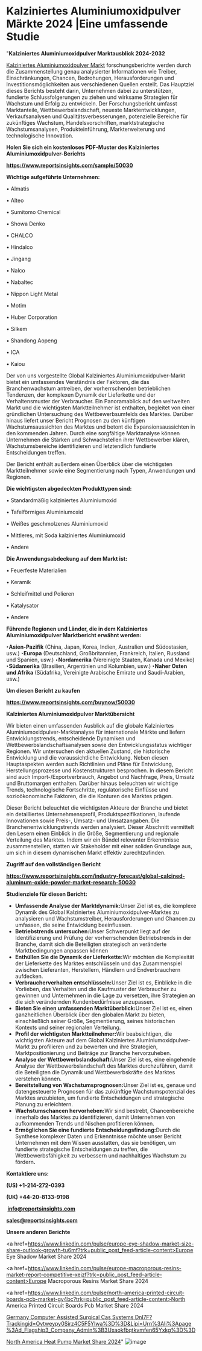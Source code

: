 # Kalziniertes Aluminiumoxidpulver Märkte 2024 |Eine umfassende Studie

"<strong><b>Kalziniertes Aluminiumoxidpulver Marktausblick 2024-2032</b></strong>

<a href=https://www.reportsinsights.com/sample/50030>Kalziniertes Aluminiumoxidpulver Markt</a> forschungsberichte werden durch die Zusammenstellung genau analysierter Informationen wie Treiber, Einschränkungen, Chancen, Bedrohungen, Herausforderungen und Investitionsmöglichkeiten aus verschiedenen Quellen erstellt. Das Hauptziel dieses Berichts besteht darin, Unternehmen dabei zu unterstützen, fundierte Schlussfolgerungen zu ziehen und wirksame Strategien für Wachstum und Erfolg zu entwickeln. Der Forschungsbericht umfasst Marktanteile, Wettbewerbslandschaft, neueste Marktentwicklungen, Verkaufsanalysen und Qualitätsverbesserungen, potenzielle Bereiche für zukünftiges Wachstum, Handelsvorschriften, marktstrategische Wachstumsanalysen, Produkteinführung, Markterweiterung und technologische Innovation.

<strong><b>Holen Sie sich ein kostenloses PDF-Muster des Kalziniertes Aluminiumoxidpulver-Berichts</b></strong>

<a href=https://www.reportsinsights.com/sample/50030><strong><u>https://www.reportsinsights.com/sample/50030</u></strong></a>

<strong>Wichtige aufgeführte Unternehmen:</strong>

• Almatis

• Alteo

• Sumitomo Chemical

• Showa Denko

• CHALCO

• Hindalco

• Jingang

• Nalco

• Nabaltec

• Nippon Light Metal

• Motim

• Huber Corporation

• Silkem

• Shandong Aopeng

• ICA

• Kaiou

Der von uns vorgestellte Global Kalziniertes Aluminiumoxidpulver-Markt bietet ein umfassendes Verständnis der Faktoren, die das Branchenwachstum antreiben, der vorherrschenden betrieblichen Tendenzen, der komplexen Dynamik der Lieferkette und der Verhaltensmuster der Verbraucher. Ein Panoramablick auf den weltweiten Markt und die wichtigsten Marktteilnehmer ist enthalten, begleitet von einer gründlichen Untersuchung des Wettbewerbsumfelds des Marktes. Darüber hinaus liefert unser Bericht Prognosen zu den künftigen Wachstumsaussichten des Marktes und betont die Expansionsaussichten in den kommenden Jahren. Durch eine sorgfältige Marktanalyse können Unternehmen die Stärken und Schwachstellen ihrer Wettbewerber klären, Wachstumsbereiche identifizieren und letztendlich fundierte Entscheidungen treffen.

Der Bericht enthält außerdem einen Überblick über die wichtigsten Marktteilnehmer sowie eine Segmentierung nach Typen, Anwendungen und Regionen.

<strong>Die wichtigsten abgedeckten Produkttypen sind:</strong>

• Standardmäßig kalziniertes Aluminiumoxid

• Tafelförmiges Aluminiumoxid

• Weißes geschmolzenes Aluminiumoxid

• Mittleres, mit Soda kalziniertes Aluminiumoxid

• Andere

<Strong>Die Anwendungsabdeckung auf dem Markt ist:</Strong>

• Feuerfeste Materialien

• Keramik

• Schleifmittel und Polieren

• Katalysator

• Andere

<strong><b>Führende Regionen und Länder, die in dem Kalziniertes Aluminiumoxidpulver Marktbericht erwähnt werden:</b></strong>

<strong><b>‣Asien-Pazifik</b></strong> (China, Japan, Korea, Indien, Australien und Südostasien, usw.)
<strong><b>‣Europa</b></strong> (Deutschland, Großbritannien, Frankreich, Italien, Russland und Spanien, usw.)
‣<strong><b>Nordamerika</b></strong> (Vereinigte Staaten, Kanada und Mexiko)
<strong><b>‣Südamerika</b></strong> (Brasilien, Argentinien und Kolumbien, usw.)
<strong><b>‣Naher Osten und Afrika</b></strong> (Südafrika, Vereinigte Arabische Emirate und Saudi-Arabien, usw.)

<strong>Um diesen Bericht zu kaufen</strong>

<a href=https://www.reportsinsights.com/buynow/50030><strong><u>https://www.reportsinsights.com/buynow/50030</u></strong></a>

<strong>Kalziniertes Aluminiumoxidpulver Marktübersicht</strong>

Wir bieten einen umfassenden Ausblick auf die globale Kalziniertes Aluminiumoxidpulver-Marktanalyse für internationale Märkte und liefern Entwicklungstrends, entscheidende Dynamiken und Wettbewerbslandschaftsanalysen sowie den Entwicklungsstatus wichtiger Regionen. Wir untersuchen den aktuellen Zustand, die historische Entwicklung und die voraussichtliche Entwicklung. Neben diesen Hauptaspekten werden auch Richtlinien und Pläne für Entwicklung, Herstellungsprozesse und Kostenstrukturen besprochen. In diesem Bericht sind auch Import-/Exportverbrauch, Angebot und Nachfrage, Preis, Umsatz und Bruttomargen enthalten. Darüber hinaus beleuchten wir wichtige Trends, technologische Fortschritte, regulatorische Einflüsse und sozioökonomische Faktoren, die die Konturen des Marktes prägen.

Dieser Bericht beleuchtet die wichtigsten Akteure der Branche und bietet ein detailliertes Unternehmensprofil, Produktspezifikationen, laufende Innovationen sowie Preis-, Umsatz- und Umsatzangaben. Die Branchenentwicklungstrends werden analysiert. Dieser Abschnitt vermittelt den Lesern einen Einblick in die Größe, Segmentierung und regionale Verteilung des Marktes. Indem wir ein Bündel relevanter Erkenntnisse zusammenstellen, statten wir Stakeholder mit einer soliden Grundlage aus, um sich in diesem dynamischen Markt effektiv zurechtzufinden.

<strong>Zugriff auf den vollständigen Bericht</strong>

<a href=https://www.reportsinsights.com/industry-forecast/global-calcined-aluminum-oxide-powder-market-research-50030><strong>https://www.reportsinsights.com/industry-forecast/global-calcined-aluminum-oxide-powder-market-research-50030</strong></a>

<strong>Studienziele für diesen Bericht:</strong>
<ul>
  <li><strong>Umfassende Analyse der Marktdynamik:</strong>Unser Ziel ist es, die komplexe Dynamik des Global Kalziniertes Aluminiumoxidpulver-Marktes zu analysieren und Wachstumstreiber, Herausforderungen und Chancen zu umfassen, die seine Entwicklung beeinflussen.</li>
  <li><strong>Betriebstrends untersuchen:</strong>Unser Schwerpunkt liegt auf der Identifizierung und Prüfung der vorherrschenden Betriebstrends in der Branche, damit sich die Beteiligten strategisch an veränderte Marktbedingungen anpassen können</li>
  <li><strong>Enthüllen Sie die Dynamik der Lieferkette:</strong>Wir möchten die Komplexität der Lieferkette des Marktes entschlüsseln und das Zusammenspiel zwischen Lieferanten, Herstellern, Händlern und Endverbrauchern aufdecken.</li>
  <li><strong>Verbraucherverhalten entschlüsseln:</strong>Unser Ziel ist es, Einblicke in die Vorlieben, das Verhalten und die Kaufmuster der Verbraucher zu gewinnen und Unternehmen in die Lage zu versetzen, ihre Strategien an die sich verändernden Kundenbedürfnisse anzupassen.</li>
  <li><strong>Bieten Sie einen umfassenden Marktüberblick:</strong>Unser Ziel ist es, einen ganzheitlichen Überblick über den globalen Markt zu bieten, einschließlich seiner Größe, Segmentierung, seines historischen Kontexts und seiner regionalen Verteilung.</li>
  <li><strong>Profil der wichtigsten Marktteilnehmer:</strong>Wir beabsichtigen, die wichtigsten Akteure auf dem Global Kalziniertes Aluminiumoxidpulver-Markt zu profilieren und zu bewerten und ihre Strategien, Marktpositionierung und Beiträge zur Branche hervorzuheben.</li>
  <li><strong>Analyse der Wettbewerbslandschaft:</strong>Unser Ziel ist es, eine eingehende Analyse der Wettbewerbslandschaft des Marktes durchzuführen, damit die Beteiligten die Dynamik und Wettbewerbskräfte des Marktes verstehen können.</li>
  <li><strong>Bereitstellung von Wachstumsprognosen:</strong>Unser Ziel ist es, genaue und datengesteuerte Prognosen für das zukünftige Wachstumspotenzial des Marktes anzubieten, um fundierte Entscheidungen und strategische Planung zu erleichtern.</li>
  <li><strong>Wachstumschancen hervorheben:</strong>Wir sind bestrebt, Chancenbereiche innerhalb des Marktes zu identifizieren, damit Unternehmen von aufkommenden Trends und Nischen profitieren können.</li>
  <li><strong>Ermöglichen Sie eine fundierte Entscheidungsfindung:</strong>Durch die Synthese komplexer Daten und Erkenntnisse möchte unser Bericht Unternehmen mit dem Wissen ausstatten, das sie benötigen, um fundierte strategische Entscheidungen zu treffen, die Wettbewerbsfähigkeit zu verbessern und nachhaltiges Wachstum zu fördern<strong>.</strong></li>
</ul>
<strong>Kontaktiere uns:</strong>

<strong>(US) +1-214-272-0393</strong>

<strong>(UK) +44-20-8133-9198</strong>

<strong> </strong><a href=info@reportsinsights.com><strong><u>info@reportsinsights.com</u></strong></a>

<a href=sales@reportsinsights.com><strong><u>sales@reportsinsights.com</u></strong></a>

<strong>Unsere anderen Berichte</strong>

<a href=https://www.linkedin.com/pulse/europe-eye-shadow-market-size-share-outlook-growth-tu6mf?trk=public_post_feed-article-content>Europe Eye Shadow Market Share 2024</a>

<a href=https://www.linkedin.com/pulse/europe-macroporous-resins-market-report-competitive-xejzf?trk=public_post_feed-article-content>Europe Macroporous Resins Market Share 2024</a>

<a href=https://www.linkedin.com/pulse/north-america-printed-circuit-boards-pcb-market-gy4bc?trk=public_post_feed-article-content>North America Printed Circuit Boards Pcb Market Share 2024</a>

<a href=https://www.linkedin.com/pulse/germany-computer-assisted-surgical-cas-systems-dnl7f >Germany Computer Assisted Surgical Cas Systems Dnl7F?Trackingid=Ovtweypy0Sirz4C5F5Ylwa%3D%3D&Lipi=Urn%3Ali%3Apage%3Ad_Flagship3_Company_Admin%3B3Uxaokfbqtkvmfen65Yxkg%3D%3D</a>

<a href=https://www.linkedin.com/pulse/north-america-heat-pump-market-growth-2024-industry-t52mf/>North America Heat Pump Market Share 2024</a>"
![image](https://github.com/Jaayaachit/RIMedtec/assets/158452289/8c49b93a-ad16-426b-a254-b346e00d8db3)
